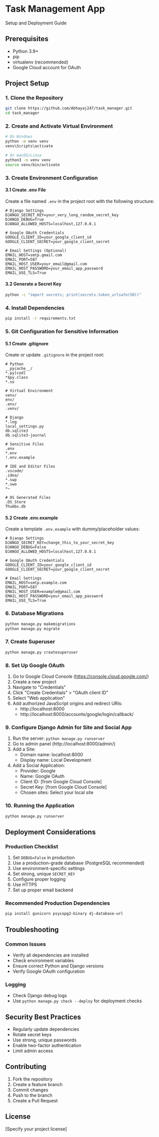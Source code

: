 ﻿# Task Management App

Setup and Deployment Guide

## Prerequisites
- Python 3.9+
- pip
- virtualenv (recommended)
- Google Cloud account for OAuth

## Project Setup

### 1. Clone the Repository
```bash
git clone https://github.com/Abhayaj247/task_manager.git
cd task_manager
```

### 2. Create and Activate Virtual Environment
```bash
# On Windows
python -m venv venv
venv\Scripts\activate

# On macOS/Linux
python3 -m venv venv
source venv/bin/activate
```

### 3. Create Environment Configuration

#### 3.1 Create .env File
Create a file named `.env` in the project root with the following structure:

```env
# Django Settings
DJANGO_SECRET_KEY=your_very_long_random_secret_key
DJANGO_DEBUG=True
DJANGO_ALLOWED_HOSTS=localhost,127.0.0.1

# Google OAuth Credentials
GOOGLE_CLIENT_ID=your_google_client_id
GOOGLE_CLIENT_SECRET=your_google_client_secret

# Email Settings (Optional)
EMAIL_HOST=smtp.gmail.com
EMAIL_PORT=587
EMAIL_HOST_USER=your_email@gmail.com
EMAIL_HOST_PASSWORD=your_email_app_password
EMAIL_USE_TLS=True
```

#### 3.2 Generate a Secret Key
```bash
python -c "import secrets; print(secrets.token_urlsafe(50))"
```

### 4. Install Dependencies
```bash
pip install -r requirements.txt
```

### 5. Git Configuration for Sensitive Information

#### 5.1 Create .gitignore
Create or update `.gitignore` in the project root:

```gitignore
# Python
__pycache__/
*.py[cod]
*$py.class
*.so

# Virtual Environment
venv/
env/
.env/
.venv/

# Django
*.log
local_settings.py
db.sqlite3
db.sqlite3-journal

# Sensitive Files
.env
*.env
!.env.example

# IDE and Editor Files
.vscode/
.idea/
*.swp
*.swo
*~

# OS Generated Files
.DS_Store
Thumbs.db
```

#### 5.2 Create .env.example
Create a template `.env.example` with dummy/placeholder values:

```env
# Django Settings
DJANGO_SECRET_KEY=change_this_to_your_secret_key
DJANGO_DEBUG=False
DJANGO_ALLOWED_HOSTS=localhost,127.0.0.1

# Google OAuth Credentials
GOOGLE_CLIENT_ID=your_google_client_id
GOOGLE_CLIENT_SECRET=your_google_client_secret

# Email Settings
EMAIL_HOST=smtp.example.com
EMAIL_PORT=587
EMAIL_HOST_USER=example@gmail.com
EMAIL_HOST_PASSWORD=your_email_app_password
EMAIL_USE_TLS=True
```

### 6. Database Migrations
```bash
python manage.py makemigrations
python manage.py migrate
```

### 7. Create Superuser
```bash
python manage.py createsuperuser
```

### 8. Set Up Google OAuth

1. Go to Google Cloud Console (https://console.cloud.google.com/)
2. Create a new project
3. Navigate to "Credentials"
4. Click "Create Credentials" > "OAuth client ID"
5. Select "Web application"
6. Add authorized JavaScript origins and redirect URIs:
   - http://localhost:8000
   - http://localhost:8000/accounts/google/login/callback/

### 9. Configure Django Admin for Site and Social App

1. Run the server: `python manage.py runserver`
2. Go to admin panel (http://localhost:8000/admin/)
3. Add a Site:
   - Domain name: localhost:8000
   - Display name: Local Development
4. Add a Social Application:
   - Provider: Google
   - Name: Google OAuth
   - Client ID: [from Google Cloud Console]
   - Secret Key: [from Google Cloud Console]
   - Chosen sites: Select your local site

### 10. Running the Application
```bash
python manage.py runserver
```

## Deployment Considerations

### Production Checklist
1. Set `DEBUG=False` in production
2. Use a production-grade database (PostgreSQL recommended)
3. Use environment-specific settings
4. Set strong, unique `SECRET_KEY`
5. Configure proper logging
6. Use HTTPS
7. Set up proper email backend

### Recommended Production Dependencies
```bash
pip install gunicorn psycopg2-binary dj-database-url
```

## Troubleshooting

### Common Issues
- Verify all dependencies are installed
- Check environment variables
- Ensure correct Python and Django versions
- Verify Google OAuth configuration

### Logging
- Check Django debug logs
- Use `python manage.py check --deploy` for deployment checks

## Security Best Practices
- Regularly update dependencies
- Rotate secret keys
- Use strong, unique passwords
- Enable two-factor authentication
- Limit admin access

## Contributing
1. Fork the repository
2. Create a feature branch
3. Commit changes
4. Push to the branch
5. Create a Pull Request

## License
[Specify your project license]
```
